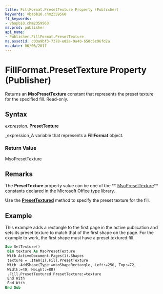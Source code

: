 ```yaml
---
title: FillFormat.PresetTexture Property (Publisher)
keywords: vbapb10.chm2359560
f1_keywords:
- vbapb10.chm2359560
ms.prod: publisher
api_name:
- Publisher.FillFormat.PresetTexture
ms.assetid: c03a9bf3-7378-e82a-9a40-650c5c96fd2a
ms.date: 06/08/2017
---
```



# FillFormat.PresetTexture Property (Publisher)

Returns an  **MsoPresetTexture** constant that represents the preset texture for the specified fill. Read-only.


## Syntax

 _expression_. **PresetTexture**

 _expression_A variable that represents a  **FillFormat** object.


### Return Value

MsoPresetTexture


## Remarks

The  **PresetTexture** property value can be one of the ** [MsoPresetTexture](http://msdn.microsoft.com/library/fbbc897d-f5db-eb0d-20d9-f6b7e9bbcf4f%28Office.15%29.aspx)** constants declared in the Microsoft Office type library.

Use the  **[PresetTextured](fillformat-presettextured-method-publisher.md)** method to specify the preset texture for the fill.


## Example

This example adds a rectangle to the first page in the active publication and sets its preset texture to match that of the first shape on the page. For the example to work, the first shape must have a preset textured fill.


```vb
Sub SetTexture() 
 Dim texture As MsoPresetTexture 
 With ActiveDocument.Pages(1).Shapes 
 texture = .Item(1).Fill.PresetTexture 
 With .AddShape(Type:=msoShapeRectangle, Left:=250, Top:=72, _ 
 Width:=40, Height:=80) 
 .Fill.PresetTextured PresetTexture:=texture 
 End With 
 End With 
End Sub
```



